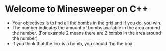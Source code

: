 # Welcome to Minesweeper on C++

- Your objectives is to find all the bombs in the grid and if you do, you win.
- The number indicates the amount of bombs available in the area around the number.
  (For example 2 means there are 2 bombs in the area around the number)
- If you think that the box is a bomb, you should flag the box.
